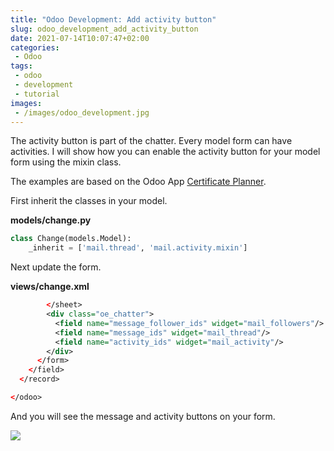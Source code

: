 ```yaml
---
title: "Odoo Development: Add activity button"
slug: odoo_development_add_activity_button
date: 2021-07-14T10:07:47+02:00
categories:
 - Odoo
tags:
 - odoo
 - development
 - tutorial
images:
 - /images/odoo_development.jpg
---
```


The activity button is part of the chatter. Every model form can have activities. I will show how you can enable the activity button for your model form using the mixin class.

<!--more-->

The examples are based on the Odoo App [Certificate Planner](https://github.com/Mint-System/Certificate-Planner).

First inherit the classes in your model.

**models/change.py**

```py
class Change(models.Model):
	_inherit = ['mail.thread', 'mail.activity.mixin']
```

Next update the form.

**views/change.xml**

```xml
        </sheet>
        <div class="oe_chatter">
          <field name="message_follower_ids" widget="mail_followers"/>
          <field name="message_ids" widget="mail_thread"/>
          <field name="activity_ids" widget="mail_activity"/>
        </div>
      </form>
    </field>
  </record>

</odoo>
```

And you will see the message and activity buttons on your form.

![](/images/odoo_development_activity.png)